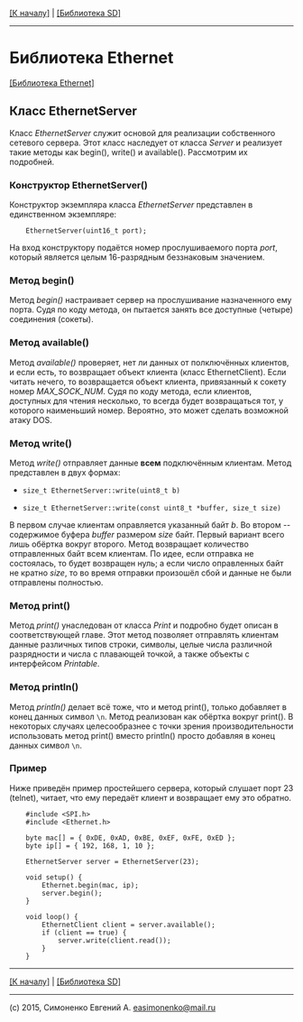 [\[К началу\]](/readme.markdown) | [\[Библиотека SD\]](/sd-library.markdown)

---

# Библиотека Ethernet

[\[Библиотека Ethernet\]](/ethernet-library.markdown)

## Класс EthernetServer

Класс _EthernetServer_ служит основой для реализации собственного сетевого сервера.
Этот класс наследует от класса _Server_ и реализует такие методы как begin(), write()
и available(). Рассмотрим их подробней.

### Конструктор EthernetServer()

Конструктор экземпляра класса _EthernetServer_ представлен в единственном экземпляре:

``` arduino
	EthernetServer(uint16_t port);
```

На вход конструктору подаётся номер прослушиваемого порта _port_, который является целым
16-разрядным беззнаковым значением.

### Метод begin()

Метод _begin()_ настраивает сервер на прослушивание назначенного ему порта. Судя по коду
метода, он пытается занять все доступные (четыре) соединения (сокеты).

### Метод available()

Метод _available()_ проверяет, нет ли данных от полключённых клиентов, и если есть, то
возвращает объект клиента (класс EthernetClient). Если читать нечего, то возвращается
объект клиента, привязанный к сокету номер _MAX\_SOCK\_NUM_. Судя по коду метода,
если клиентов, доступных для чтения несколько, то всегда будет возвращаться тот, у 
которого наименьший номер. Вероятно, это может сделать возможной атаку DOS.

### Метод write()

Метод _write()_ отправляет данные **всем** подключённым клиентам. Метод представлен в 
двух формах:

* ```size_t EthernetServer::write(uint8_t b)```

* ```size_t EthernetServer::write(const uint8_t *buffer, size_t size)```

В первом случае клиентам оправляется указанный байт _b_. Во втором -- содержимое
буфера _buffer_ размером _size_ байт. Первый вариант всего лишь обёртка вокруг второго.
Метод возвращает количество отправленных байт всем клиентам. По идее, если отправка не
состоялась, то будет возвращен нуль; а если число оправленных байт не кратно _size_, то
во время отправки произошёл сбой и данные не были отправлены полностью.

### Метод print()

Метод _print()_ унаследован от класса _Print_ и подробно будет описан в соответствующей
главе. Этот метод позволяет отправлять клиентам данные различных типов строки, символы,
целые числа различной разрядности и числа с плавающей точкой, а также объекты с интерфейсом
_Printable_.

### Метод println()

Метод _println()_ делает всё тоже, что и метод print(), только добавляет в конец данных 
символ `\n`. Метод реализован как обёртка вокруг print(). В некоторых случаях целесообразнее
с точки зрения производительности использовать метод print() вместо println() просто
добавляя в конец данных символ `\n`.

### Пример

Ниже приведён пример простейшего сервера, который слушает порт 23 (telnet), читает, что ему
передаёт клиент и возвращает ему это обратно.

``` arduino
	#include <SPI.h>
	#include <Ethernet.h>

	byte mac[] = { 0xDE, 0xAD, 0xBE, 0xEF, 0xFE, 0xED };
	byte ip[] = { 192, 168, 1, 10 };

	EthernetServer server = EthernetServer(23);

	void setup() {
  		Ethernet.begin(mac, ip);
  		server.begin();
	}

	void loop() {
  		EthernetClient client = server.available();
  		if (client == true) {
    		server.write(client.read());
  		}
	}
```

---

[\[К началу\]](/readme.markdown) | [\[Библиотека SD\]](/sd-library.markdown)

---

(c) 2015, Симоненко Евгений А. <easimonenko@mail.ru>
